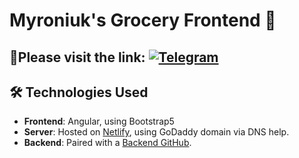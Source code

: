 # Myroniuk's Grocery Frontend  🛒
## 🔗Please visit the link: [![Telegram](https://img.shields.io/badge/Netlify-00C7B7?style=flat&logo=netlify&logoColor=white)](https://frontend.myroniukgrocery.online)

## 🛠️ Technologies Used

- **Frontend**: Angular, using Bootstrap5
- **Server**: Hosted on [Netlify](https://frontend.myroniukgrocery.online/index), using GoDaddy domain via DNS help.
- **Backend**: Paired with a [Backend GitHub](https://github.com/OleksandrMyroniukUshio/grocerybackend).
